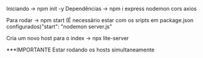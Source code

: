 Iniciando -> npm init -y
Dependências -> npm i express nodemon cors axios

Para rodar -> npm start
(É necessário estar com os sripts em package.json configurados)"start": "nodemon server.js"

Cria um novo host para o index -> npx lite-server

***IMPORTANTE
Estar rodando os hosts simultaneamente